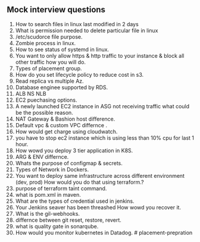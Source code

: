 ## Mock interview questions

1) How to search files in linux last modified in 2 days  
2) What is permission needed to delete particular file in linux  
3) /etc/scudorce file purpose.  
4) Zombie process in linux.  
5) How to see status of systemd in linux.  
6) You want to only allow https & http traffic to your instance & block all other traffic how you will do.    
7) Types of placement group.  
8) How do you set lifecycle policy to reduce cost in s3.    
9) Read replica vs multiple Az.  
10) Database enginee supported by RDS.  
11) ALB NS NLB  
12) EC2 puechasing options.  
13) A newly launched EC2 instance in ASG not receiving traffic what could be the possible reason.  
14) NAT Gateway & Bashion host difference.  
15) Default vpc & custom VPC differnce .  
16) How would get charge using cloudwatch.  
17) you have to stop ec2 instance which is using less than 10% cpu for last 1 hour.  
18) How wowd you deploy 3 tier application in K8S.  
19) ARG & ENV differnce. 
20) Whats the purpose of configmap & secrets.
21) Types of Network in Dockers.  
22) You want to deploy same infrastructure across different environment (dev, prod) How would you do that using terraform.?  
23) purpose of terraform taint command.  
24) what is pom.xml in maven.  
25) What are the types of credential used in jenkins.  
26) Your Jenkins seaver has been threashed How wowd you recover it.  
27) What is the gil-webhooks.  
28) differnce between git reset, restore, revert.  
29) what is quality gate in sonarqube.  
30) How would you monitor kubernetes in Datadog.  # placement-prepration
